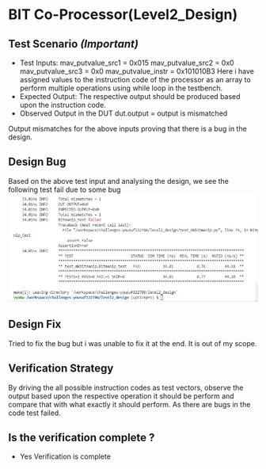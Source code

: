 # BIT Co-Processor(Level2_Design)

## Test Scenario *(Important)*
- Test Inputs: mav_putvalue_src1 = 0x015
    mav_putvalue_src2 = 0x0
    mav_putvalue_src3 = 0x0
    mav_putvalue_instr = 0x101010B3
    Here i have assigned values to the instruction code of the processor as an array to perform multiple operations using while loop  in the testbench.
- Expected Output: The respective output should be produced based upon the instruction code.
- Observed Output in the DUT dut.output = output is mismatched 

Output mismatches for the above inputs proving that there is a bug in the design.

## Design Bug
Based on the above test input and analysing the design, we see the following test fail due to some bug
![](https://github.com/vyomasystems-lab/challenges-yousuf122786/blob/master/Images/Screenshot_5.jpg)


## Design Fix
Tried to fix the bug but i was unable to fix it at the end. It is out of my scope.



## Verification Strategy
By driving the all possible instruction codes as test vectors, observe the output based upon the respective operation it should be perform and compare that with what exactly it should perform.
As there are bugs in the code test failed.

## Is the verification complete ?
- Yes Verification is complete